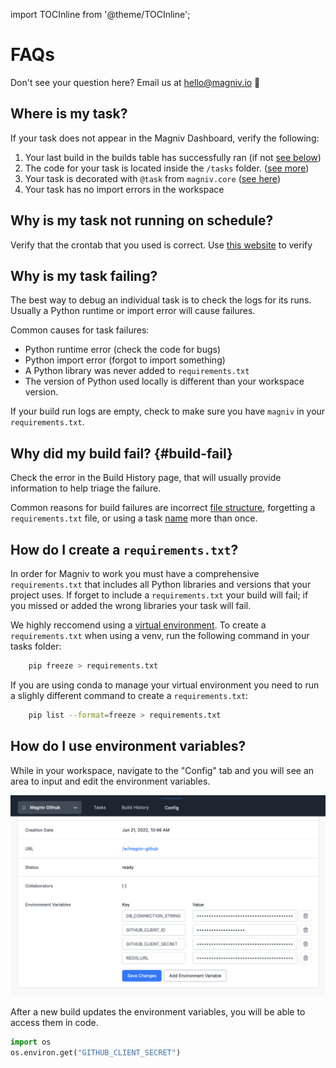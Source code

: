 import TOCInline from '@theme/TOCInline';

# FAQs

Don't see your question here? Email us at [hello@magniv.io](mailto:hello@magniv.app) 👋

<TOCInline toc={toc} />

## Where is my task?
If your task does not appear in the Magniv Dashboard, verify the following:

1. Your last build in the builds table has successfully ran (if not [see below](#build-fail))
2. The code for your task is located inside the `/tasks` folder. ([see more](../documentation/file-structure))
3. Your task is decorated with `@task` from `magniv.core` ([see here](../documentation/task-decorator))
4. Your task has no import errors in the workspace


## Why is my task not running on schedule?
Verify that the crontab that you used is correct. Use [this website](https://crontab.guru/) to verify

## Why is my task failing?
The best way to debug an individual task is to check the logs for its runs. Usually a Python runtime or import error will cause failures.

Common causes for task failures:
- Python runtime error (check the code for bugs)
- Python import error (forgot to import something)
- A Python library was never added to `requirements.txt`
- The version of Python used locally is different than your workspace version.

If your build run logs are empty, check to make sure you have `magniv` in your `requirements.txt`.

## Why did my build fail? {#build-fail}

Check the error in the Build History page, that will usually provide information to help triage the failure.

Common reasons for build failures are incorrect [file structure](../documentation/file-structure), forgetting a `requirements.txt` file, or using a task [name](https://docs.magniv.io/documentation/task-decorator#fields) more than once.

## How do I create a `requirements.txt`? 

In order for Magniv to work you must have a comprehensive `requirements.txt` that includes all Python libraries and versions that your project uses. If forget to include a `requirements.txt` your build will fail; if you missed or added the wrong libraries your task will fail. 

We highly reccomend using a [virtual environment](https://docs.python.org/3/library/venv.html). To create a `requirements.txt` when using a venv, run the following command in your tasks folder:
```bash 
    pip freeze > requirements.txt
```

If you are using conda to manage your virtual environment you need to run a slighly different command to create a `requirements.txt`: 
```bash
    pip list --format=freeze > requirements.txt
```
 
 ## How do I use environment variables?

While in your workspace, navigate to the "Config" tab and you will see an area to input and edit the environment variables.

![Env variables](../../static/img/envvars.png)

After a new build updates the environment variables, you will be able to access them in code.

```python
import os
os.environ.get("GITHUB_CLIENT_SECRET")
```